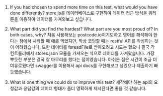 1. If you had chosen to spend more time on this test, what would you have done differently?
   store.js를 데이터베이스로 구현하여 데이터 접근 방식을 쿼리문을 이용하여 데이터를 가져와보고 싶습니다.

2. What part did you find the hardest? What part are you most proud of? In both cases, why?
   처음 사용해보는 postcode.io이기도하고 영어를 해석해야 한다는 점에서 시작할 때 애를 먹었지만, 막상 코딩할 때는 restful API를 작성하는 것이 어려웠습니다. 또한 데이터를 fsreadFile로 받아오려고 시도는 했으나 결국 각 컨트롤러에서 stores.json 모듈을 가져오는 식으로 데이터를 가져왔습니다. 가장 뿌듯한 부분은 결국 잘 마무리를 했다는 점이였습니다. 아쉬운 점은 시간이 조금 더 여유로웠다면 swagger를 이용해서 api docs를 구현해보고 싶었으나 제출하기 빠듯했습니다.

3. What is one thing we could do to improve this test?
   제작해야 하는 api의 요청값과 응답값의 데이터 형태가 좀더 명확하게 제시된다면 좋을 것 같습니다.
